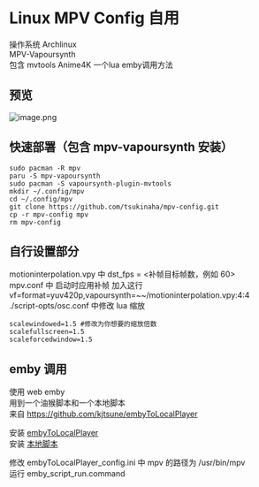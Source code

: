 # Linux MPV Config 自用   
操作系统 Archlinux    
MPV-Vapoursynth  
包含 mvtools Anime4K 一个lua emby调用方法 
## 预览 
![image.png](https://s2.loli.net/2023/10/17/eiQVHFqyukJv2mj.png)    
## 快速部署（包含 mpv-vapoursynth 安装）
```
sudo pacman -R mpv 
paru -S mpv-vapoursynth
sudo pacman -S vapoursynth-plugin-mvtools
mkdir ~/.config/mpv
cd ~/.config/mpv
git clone https://github.com/tsukinaha/mpv-config.git
cp -r mpv-config mpv
rm mpv-config
```
## 自行设置部分   

motioninterpolation.vpy 中 dst_fps = <补帧目标帧数，例如 60>   
mpv.conf 中 启动时应用补帧 加入这行 vf=format=yuv420p,vapoursynth=~~/motioninterpolation.vpy:4:4   
./script-opts/osc.conf 中修改 lua 缩放
```
scalewindowed=1.5 #修改为你想要的缩放倍数
scalefullscreen=1.5
scaleforcedwindow=1.5
``` 

## emby 调用
使用 web emby   
用到一个油猴脚本和一个本地脚本   
来自 https://github.com/kjtsune/embyToLocalPlayer   
   
安装 [embyToLocalPlayer](https://greasyfork.org/zh-CN/scripts/448648-embytolocalplayer)   
安装 [本地脚本](https://github.com/kjtsune/embyToLocalPlayer)   

修改 embyToLocalPlayer_config.ini 中 mpv 的路径为
 /usr/bin/mpv   
运行 emby_script_run.command